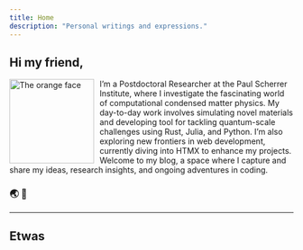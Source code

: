 ```yaml
---
title: Home
description: "Personal writings and expressions." 
---
```

## Hi my friend,

<img
  id="orange"
  src="/images/oface.jpg"
  alt="The orange face"
  style="float: left; width: 150px; height: auto; margin-right: 10px;">

I’m a Postdoctoral Researcher at the Paul Scherrer Institute, where I investigate the fascinating world of computational condensed matter physics. 
My day-to-day work involves simulating novel materials and developing tool for tackling quantum-scale challenges using Rust, Julia, and Python. 
I’m also exploring new frontiers in web development, currently diving into HTMX to enhance my projects. 
Welcome to my blog, a space where I capture and share my ideas, research insights, and ongoing adventures in coding.


### :earth_asia: :orange:

<!-- Born in [The Abyss](https://en.wikipedia.org/wiki/Edmonton), **Grayfox** - also known as Zerkle Snorp - has spent over two decades fiddling with things on the Internet. Today he does nothing, so stop asking. -->
<!---->
<!-- Their greatest joys are darkness and its quietudes. -->

<!-- <img src="/images/partywizard.gif"> -->
---

## Etwas
